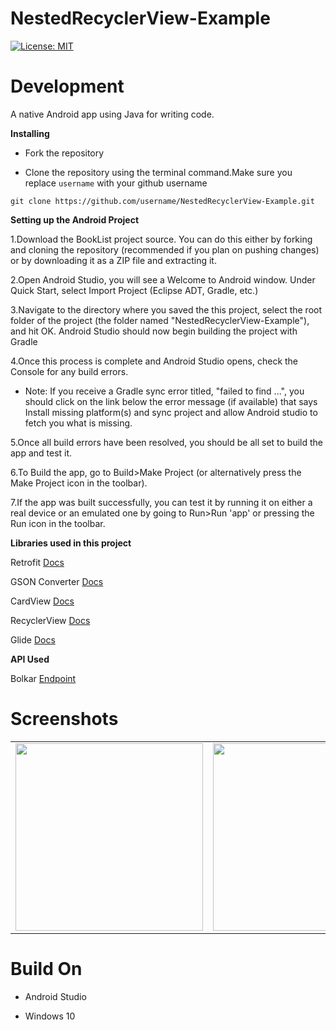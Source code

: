 # NestedRecyclerView-Example
[![License: MIT](https://img.shields.io/badge/License-MIT-yellow.svg)](https://opensource.org/licenses/MIT)

# Development

A native Android app using Java for writing code.

**Installing**

- Fork the repository

- Clone the repository using the terminal command.Make sure you replace `username` with your github username

```
git clone https://github.com/username/NestedRecyclerView-Example.git
```
**Setting up the Android Project**

1.Download the BookList project source. You can do this either by forking and cloning the repository (recommended if you plan on pushing changes) or by downloading it as a ZIP file and extracting it.

2.Open Android Studio, you will see a Welcome to Android window. Under Quick Start, select Import Project (Eclipse ADT, Gradle, etc.)

3.Navigate to the directory where you saved the this project, select the root folder of the project (the folder named "NestedRecyclerView-Example"), and hit OK. Android Studio should now begin building the project with Gradle

4.Once this process is complete and Android Studio opens, check the Console for any build errors.

- Note: If you receive a Gradle sync error titled, "failed to find ...", you should click on the link below the error message (if available) that says Install missing platform(s) and sync project and allow Android studio to fetch you what is missing.

5.Once all build errors have been resolved, you should be all set to build the app and test it.

6.To Build the app, go to Build>Make Project (or alternatively press the Make Project icon in the toolbar).

7.If the app was built successfully, you can test it by running it on either a real device or an emulated one by going to Run>Run 'app' or pressing the Run icon in the toolbar.

**Libraries used in this project**

Retrofit [Docs](http://square.github.io/retrofit/2.x/retrofit/)

GSON Converter [Docs](https://github.com/square/retrofit/tree/master/retrofit-converters/gson/)

CardView [Docs](https://developer.android.com/guide/topics/ui/layout/cardview)

RecyclerView [Docs](https://developer.android.com/guide/topics/ui/layout/recyclerview)

Glide [Docs](https://github.com/bumptech/glide)

**API Used**

Bolkar [Endpoint](https://d51md7wh0hu8b.cloudfront.net/android/v1/prod/Radio/hi/show.json)

# Screenshots

<table border="0">
  <tr>
    <td><img src="https://user-images.githubusercontent.com/40353347/84050437-5e134d80-a9cb-11ea-9a1e-0fdb62f91206.png" width="300"></td>
      <td><img src="https://user-images.githubusercontent.com/40353347/84050555-81d69380-a9cb-11ea-99ef-14221423bdff.png" width="300"></td>
    <td><img src="https://user-images.githubusercontent.com/40353347/84050476-6d929680-a9cb-11ea-98c9-9df506167a7d.png" width="300"></td>
    <td><img src="https://user-images.githubusercontent.com/40353347/84050509-77b49500-a9cb-11ea-99b6-47085c8a1341.png" width="300"></td>
  </tr>
</table>

# Build On

- Android Studio

- Windows 10
